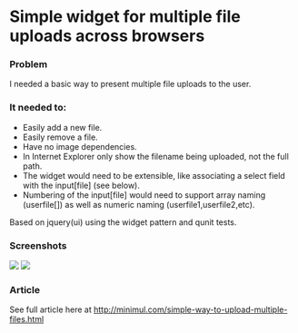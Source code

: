 # Simple widget for multiple file uploads across browsers

### Problem
I needed a basic way to present multiple file uploads to the user.
### It needed to:
<p></p>
<ul class="standard-ul">
  <li>Easily add a new file.</li>
  <li>Easily remove a file.</li>
  <li>Have no image dependencies.</li>
  <li>In Internet Explorer only show the filename being uploaded, not the full path.</li>
  <li>The widget would need to be extensible, like associating a select field with the input[file] (see below).</li>
  <li>Numbering of the input[file] would need to support array naming (userfile[]) as well as numeric naming (userfile1,userfile2,etc).</li>
</ul>
Based on jquery(ui) using the widget pattern and qunit tests.

### Screenshots
<img src="http://minimul.com/images/jq-filecab-attach-1.png" />
<img src="http://minimul.com/images/jq-filecab-attach-2.png" />

### Article

See full article here at <a href="http://minimul.com/simple-way-to-upload-multiple-files.html">http://minimul.com/simple-way-to-upload-multiple-files.html</a>

